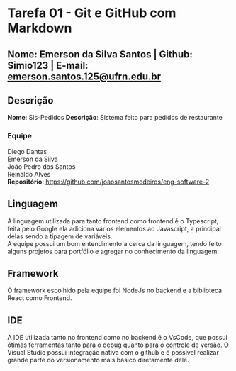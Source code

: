 # Tarefa 01 - Git e GitHub com Markdown

## Nome: Emerson da Silva Santos | Github: Simio123 | E-mail: emerson.santos.125@ufrn.edu.br

## Descrição
**Nome**: Sis-Pedidos 
**Descrição**: Sistema feito para pedidos de restaurante

### Equipe
Diego Dantas <br>
Emerson da Silva <br>
João Pedro dos Santos <br>
Reinaldo Alves <br>
**Repositório**: https://github.com/joaosantosmedeiros/eng-software-2

## Linguagem
A linguagem utilizada para tanto frontend como frontend é o Typescript, feita pelo Google ela adiciona vários elementos ao Javascript, a principal delas sendo a tipagem de variáveis.<br>
A equipe possui um bom entendimento a cerca da linguagem, tendo feito alguns projetos para portfólio e agregar no conhecimento da linguagem.

## Framework
O framework escolhido pela equipe foi NodeJs no backend e a biblioteca React como Frontend. 

## IDE
A IDE utilizada tanto no frontend como no backend é o VsCode, que possui ótimas ferramentas tanto para o debug quanto para o controle de versão. O Visual Studio possui integração nativa com o github e é possível realizar grande parte do versionamento mais básico diretamente dele.